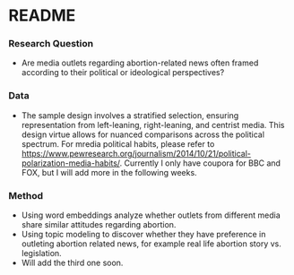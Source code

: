 # README #


### Research Question ###

* Are media outlets regarding abortion-related news often framed according to their political or ideological perspectives?

### Data ###

* The sample design involves a stratified selection, ensuring representation from left-leaning, right-leaning, and centrist media. This design virtue allows for nuanced comparisons across the political spectrum. For mredia political habits, please refer to https://www.pewresearch.org/journalism/2014/10/21/political-polarization-media-habits/. Currently I only have coupora for BBC and FOX, but I will add more in the following weeks.

### Method ###

* Using word embeddings analyze whether outlets from different media share similar attitudes regarding abortion.
* Using topic modeling to discover whether they have preference in outleting abortion related news, for example real life abortion story vs. legislation.
* Will add the third one soon.

